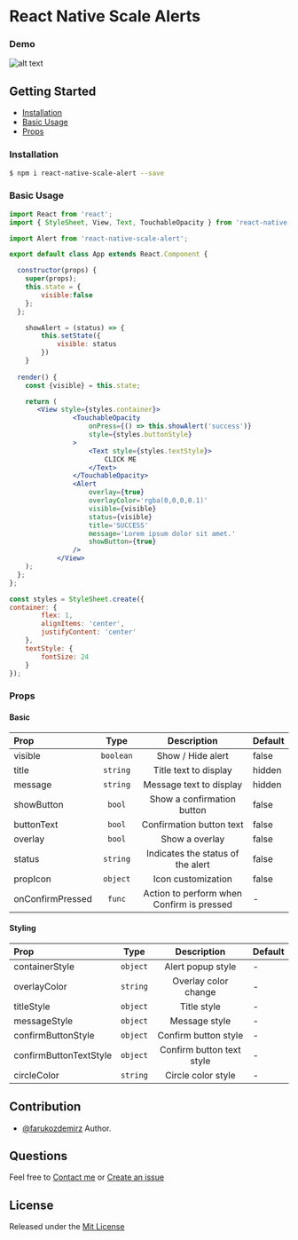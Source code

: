 
# React Native Scale Alerts

### Demo 

![alt text](https://im4.ezgif.com/tmp/ezgif-4-72ea465908d2.gif)


## Getting Started

- [Installation](#installation)
- [Basic Usage](#basic-usage)
- [Props](#props)

### Installation
```bash
$ npm i react-native-scale-alert --save
```

### Basic Usage
```jsx
import React from 'react';
import { StyleSheet, View, Text, TouchableOpacity } from 'react-native';

import Alert from 'react-native-scale-alert';

export default class App extends React.Component {

  constructor(props) {
    super(props);
    this.state = {
		visible:false
	};
  };

	showAlert = (status) => {
        this.setState({
            visible: status
        })
    }
	
  render() {
    const {visible} = this.state;

    return (
       <View style={styles.container}>
                <TouchableOpacity 
					onPress={() => this.showAlert('success')}
					style={styles.buttonStyle}
				>
                    <Text style={styles.textStyle}>
                        CLICK ME
                    </Text>
                </TouchableOpacity>
                <Alert
                    overlay={true}
					overlayColor='rgba(0,0,0,0.1)'
                    visible={visible}
                    status={visible}
                    title='SUCCESS'
                    message='Lorem ipsum dolor sit amet.'
                    showButton={true}
                />
            </View>
    );
  };
};

const styles = StyleSheet.create({
container: {
        flex: 1,
        alignItems: 'center',
        justifyContent: 'center'
    },
    textStyle: {
        fontSize: 24
    }
});

```


### Props

#### Basic

| Prop                     | Type      | Description                                    | Default |
| :----------------------- | :-------: | :--------------------------------------------: | :------ |
| visible                     | `boolean` | Show / Hide alert                      | false   |
| title                    | `string`  | Title text to display                          | hidden  |
| message                  | `string`  | Message text to display                        | hidden  |
| showButton        | `bool`    | Show a confirmation button                     | false   |
| buttonText        | `bool`    | Confirmation button text                   | false   |
| overlay        | `bool`    | Show a overlay                | false   |
| status        | `string`    | Indicates the status of the alert               | false   |
| propIcon        | `object`    | Icon customization              | false   |
| onConfirmPressed         | `func`    | Action to perform when Confirm is pressed      | -       |

#### Styling

| Prop                   | Type     | Description                  | Default |
| :--------------------- | :------: | :--------------------------: | :------ |
| containerStyle    | `object` | Alert popup  style | -       |
| overlayColor           | `string` | Overlay color change                | -       |
| titleStyle             | `object` | Title style                  | -       |
| messageStyle           | `object` | Message style                | -       |
| confirmButtonStyle     | `object` | Confirm button style         | -       |
| confirmButtonTextStyle | `object` | Confirm button text style    | -       |
| circleColor | `string` | Circle color style    | -       |

## Contribution

- [@farukozdemirz](mailto:frk.ozdmrr@gmail.com) Author.


## Questions

Feel free to [Contact me](mailto:frk.ozdmrr@gmail.com) or [Create an issue](https://github.com/farukozdemirz/react-native-scale-alert/issues/new)

## License

Released under the [Mit License](https://opensource.org/licenses/MIT)
